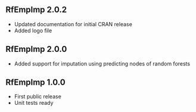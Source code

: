 ## RfEmpImp 2.0.2
* Updated documentation for initial CRAN release
* Added logo file

## RfEmpImp 2.0.0
* Added support for imputation using predicting nodes of random forests

## RfEmpImp 1.0.0
* First public release
* Unit tests ready
